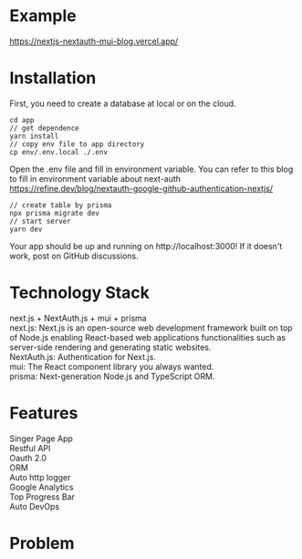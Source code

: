 # Example
https://nextjs-nextauth-mui-blog.vercel.app/

# Installation

First, you need to create a database at local or on the cloud.

```shell
cd app
// get dependence
yarn install
// copy env file to app directory
cp env/.env.local ./.env
```

Open the .env file and fill in environment variable.
You can refer to this blog to fill in environment variable about next-auth 
https://refine.dev/blog/nextauth-google-github-authentication-nextjs/

```shell
// create table by prisma
npx prisma migrate dev
// start server
yarn dev
```

Your app should be up and running on http://localhost:3000! If it doesn't work, post on GitHub discussions.    

# Technology Stack   
next.js + NextAuth.js + mui + prisma       
next.js: Next.js is an open-source web development framework built on top of Node.js enabling React-based web applications functionalities such as server-side rendering and generating static websites.    
NextAuth.js: Authentication for Next.js.    
mui: The React component library you always wanted.    
prisma: Next-generation Node.js and TypeScript ORM.    

# Features   
Singer Page App      
Restful API    
Oauth 2.0    
ORM    
Auto http logger      
Google Analytics    
Top Progress Bar    
Auto DevOps   

# Problem   
